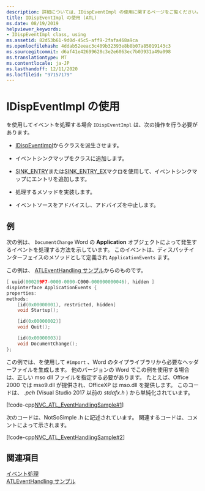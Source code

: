 ```yaml
---
description: 詳細については、IDispEventImpl の使用に関するページをご覧ください。
title: IDispEventImpl の使用 (ATL)
ms.date: 08/19/2019
helpviewer_keywords:
- IDispEventImpl class, using
ms.assetid: 82d53b61-9d0d-45c5-aff9-2fafa468a9ca
ms.openlocfilehash: 4ddab52eeac3c409b32393e8b8b07a85019143c3
ms.sourcegitcommit: d6af41e42699628c3e2e6063ec7b03931a49a098
ms.translationtype: MT
ms.contentlocale: ja-JP
ms.lasthandoff: 12/11/2020
ms.locfileid: "97157179"
---
```

# <a name="using-idispeventimpl"></a>IDispEventImpl の使用

を使用してイベントを処理する場合 `IDispEventImpl` は、次の操作を行う必要があります。

- [IDispEventImpl](../atl/reference/idispeventimpl-class.md)からクラスを派生させます。

- イベントシンクマップをクラスに追加します。

- [SINK_ENTRY](reference/composite-control-macros.md#sink_entry)または[SINK_ENTRY_EX](reference/composite-control-macros.md#sink_entry_ex)マクロを使用して、イベントシンクマップにエントリを追加します。

- 処理するメソッドを実装します。

- イベントソースをアドバイスし、アドバイズを中止します。

## <a name="example"></a>例

次の例は、 `DocumentChange` Word の **Application** オブジェクトによって発生するイベントを処理する方法を示しています。 このイベントは、ディスパッチインターフェイスのメソッドとして定義され `ApplicationEvents` ます。

この例は、 [ATLEventHandling サンプル](../overview/visual-cpp-samples.md)からのものです。

```cpp
[ uuid(000209F7-0000-0000-C000-000000000046), hidden ]
dispinterface ApplicationEvents {
properties:
methods:
    [id(0x00000001), restricted, hidden]
    void Startup();

    [id(0x00000002)]
    void Quit();

    [id(0x00000003)]
    void DocumentChange();
};
```

この例では、を使用して `#import` 、Word のタイプライブラリから必要なヘッダーファイルを生成します。 他のバージョンの Word でこの例を使用する場合は、正しい mso dll ファイルを指定する必要があります。 たとえば、Office 2000 では mso9.dll が提供され、OfficeXP は mso.dll を提供します。 このコードは、 *.pch* (Visual Studio 2017 以前の *stdafx.h* ) から単純化されています。

[!code-cpp[NVC_ATL_EventHandlingSample#1](../atl/codesnippet/cpp/using-idispeventimpl_1.h)]

次のコードは、NotSoSimple .h に記述されています。 関連するコードは、コメントによって示されます。

[!code-cpp[NVC_ATL_EventHandlingSample#2](../atl/codesnippet/cpp/using-idispeventimpl_2.h)]

## <a name="see-also"></a>関連項目

[イベント処理](../atl/event-handling-and-atl.md)<br/>
[ATLEventHandling サンプル](../overview/visual-cpp-samples.md)
